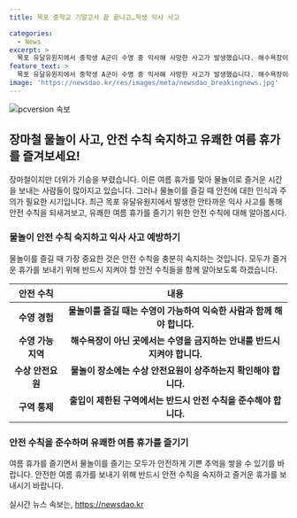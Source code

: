 ```yaml
---
title: 목포 중학교 기말고사 끝 끝나고…학생 익사 사고

categories:
  - News
excerpt: >
  목포 유달유원지에서 중학생 A군이 수영 중 익사해 사망한 사고가 발생했습니다. 해수욕장이 아닌 곳인데도 불구하고 수영을 금지하는 안내가 있었지만, 안전 요원이나 해경 감시 인력은 없었던 것으로 전해졌습니다. 목포해경은 정확한 경위를 조사 중이며, 해당 구역에서의 수영은 금지되어 있음에도 불구하고 사고가 발생한 점에 대한 조사가 진행 중입니다.
feature_text: >
  목포 유달유원지에서 중학생 A군이 수영 중 익사해 사망한 사고가 발생했습니다. 해수욕장이 아닌 곳인데도 불구하고 수영을 금지하는 안내가 있었지만, 안전 요원이나 해경 감시 인력은 없었던 것으로 전해졌습니다. 목포해경은 정확한 경위를 조사 중이며, 해당 구역에서의 수영은 금지되어 있음에도 불구하고 사고가 발생한 점에 대한 조사가 진행 중입니다.
image: 'https://newsdao.kr/res/images/meta/newsdao_breakingnews.jpg'
---
```


<p><img src="https://newsdao.kr/res/images/meta/newsdao_breakingnews.jpg" alt="pcversion 속보" /></p>

<h2 data-ke-size="size26">장마철 물놀이 사고, 안전 수칙 숙지하고 유쾌한 여름 휴가를 즐겨보세요!</h2>

<p data-ke-size="size16">장마철이지만 더위가 기승을 부렸습니다. 이른 여름 휴가를 맞아 물놀이로 즐거운 시간을 보내는 사람들이 많아지고 있습니다. 그러나 물놀이를 즐길 때 안전에 대한 인식과 주의가 필요한 시기입니다. 최근 목포 유달유원지에서 발생한 안타까운 익사 사고를 통해 안전 수칙을 되새겨보고, 유쾌한 여름 휴가를 즐기기 위한 안전 수칙에 대해 알아봅시다.</p>

<h3>물놀이 안전 수칙 숙지하고 익사 사고 예방하기</h3>

<p data-ke-size="size16">물놀이를 즐길 때 가장 중요한 것은 안전 수칙을 충분히 숙지하는 것입니다. 모두가 즐거운 휴가를 보내기 위해 반드시 지켜야 할 안전 수칙들을 함께 알아보도록 하겠습니다.</p>

<table>
    <thead>
        <tr>
            <th style="text-align: center;">안전 수칙</th>
            <th style="text-align: center;">내용</th>
        </tr>
    </thead>
    <tbody>
        <tr>
            <td style="text-align: center; height: 17px;"><b>수영 경험</b></td>
            <td style="text-align: center; height: 17px;"><b>물놀이를 즐길 때는 수영이 가능하여 익숙한 사람과 함께 해야 합니다.</b></td>
        </tr>
        <tr>
            <td style="text-align: center; height: 17px;"><b>수영 가능 지역</b></td>
            <td style="text-align: center; height: 17px;"><b>해수욕장이 아닌 곳에서는 수영을 금지하는 안내를 반드시 지켜야 합니다.</b></td>
        </tr>
        <tr>
            <td style="text-align: center; height: 17px;"><b>수상 안전요원</b></td>
            <td style="text-align: center; height: 17px;"><b>물놀이 장소에는 수상 안전요원이 상주하는지 확인해야 합니다.</b></td>
        </tr>
        <tr>
            <td style="text-align: center; height: 17px;"><b>구역 통제</b></td>
            <td style="text-align: center; height: 17px;"><b>출입이 제한된 구역에서는 반드시 안전 수칙을 준수해야 합니다.</b></td>
        </tr>
    </tbody>
</table>

<h3>안전 수칙을 준수하며 유쾌한 여름 휴가를 즐기기</h3>

<p data-ke-size="size16">여름 휴가를 즐기면서 물놀이를 즐기는 모두가 안전하게 기쁜 추억을 쌓을 수 있기를 바랍니다. 안전한 여름 휴가를 보내기 위해 반드시 안전 수칙을 숙지하고 즐거운 휴가를 보내시기 바랍니다.</p>
실시간 뉴스 속보는, <a href="https://newsdao.kr" rel="dofollow">https://newsdao.kr</a>


